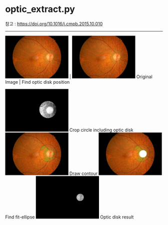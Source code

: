 optic_extract.py
==============
참고 : <https://doi.org/10.1016/j.cmpb.2015.10.010>
***
<img src="./OD_example/1.jpg" width="40%" height="10%"> | <img src="./OD_example/2.jpg" width="40%" height="10%">
Original Image | Find optic disk position


<img src="./OD_example/3.jpg" width="40%" height="10%">
Crop circle including optic disk
<img src="./OD_example/4.jpg" width="40%" height="10%">
Draw contour
<img src="./OD_example/5.jpg" width="40%" height="10%">
Find fit-ellipse
<img src="./OD_example/6.jpg" width="40%" height="10%">
Optic disk result

